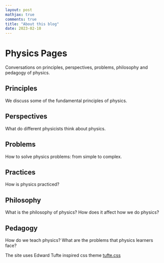 ```yaml
---
layout: post
mathjax: true
comments: true
title: "About this blog"
date: 2023-02-10
---
```

<!--
  <<< Author notes: Header of the course >>>
  Include a 1280×640 image, course title in sentence case, and a concise description in emphasis.
  In your repository settings: enable template repository, add your 1280×640 social image, auto delete head branches.
  Add your open source license, GitHub uses Creative Commons Attribution 4.0 International.
-->

# Physics Pages


Conversations on principles, perspectives, problems, philosophy and pedagogy of physics.

## Principles

We discuss some of the fundamental principles of physics.


## Perspectives

What do different physicists think about physics.

## Problems

How to solve physics problems: from simple to complex.

## Practices

How is physics practiced? 

## Philosophy

What is the philosophy of physics? How does it affect how we do physics?

## Pedagogy

How do we teach physics? What are the problems that physics learners face?  

The site uses Edward Tufte inspired css theme [tufte.css](https://github.com/edwardtufte/tufte-css)
